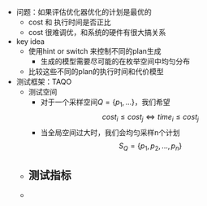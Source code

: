 - 问题：如果评估优化器优化的计划是最优的
	- cost 和 执行时间是否正比
	- cost 很难调优，和系统的硬件有很大搞关系
- key idea
	- 使用hint or switch 来控制不同的plan生成
		- 生成的模型需要尽可能的在枚举空间中均匀分布
	- 比较这些不同的plan的执行时间和代价模型
- 测试框架：TAQO
	- 测试空间
		- 对于一个采样空间$Q = \{p_1, ...\}$，我们希望
		  $$cost_i \leq cost_j \Leftrightarrow time_i \leq cost_j$$
		- 当全局空间过大时，我们会均匀采样n个计划
		  $$S_Q = \{p_1, p_2,...,p_n\}$$
	- 测试指标
		-
	-